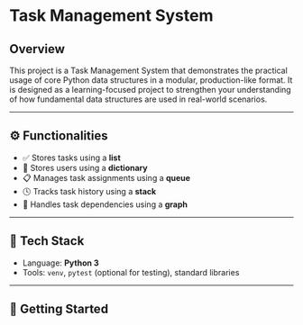 # Task Management System

## Overview
This project is a Task Management System that demonstrates the practical usage of core  Python data structures in a modular, production-like format. It is designed as a learning-focused project to strengthen your understanding of how fundamental data structures are used in real-world scenarios.

---

## ⚙️ Functionalities

- ✅ Stores tasks using a **list**
- 👤 Stores users using a **dictionary**
- 📋 Manages task assignments using a **queue**
- 🕓 Tracks task history using a **stack**
- 🔗 Handles task dependencies using a **graph**

---

## 🧰 Tech Stack

- Language: **Python 3**
- Tools: `venv`, `pytest` (optional for testing), standard libraries

---

## 🚀 Getting Started